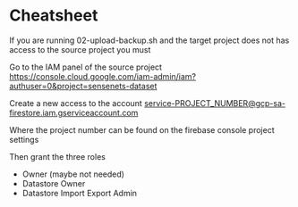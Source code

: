# Cheatsheet

If you are running 02-upload-backup.sh and the target project does not has access to the source project you must

Go to the IAM panel of the source project
https://console.cloud.google.com/iam-admin/iam?authuser=0&project=sensenets-dataset

Create a new access to the account
service-PROJECT_NUMBER@gcp-sa-firestore.iam.gserviceaccount.com

Where the project number can be found on the firebase console project settings

Then grant the three roles
- Owner (maybe not needed)
- Datastore Owner 
- Datastore Import Export Admin